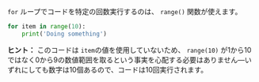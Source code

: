 `for` ループでコードを特定の回数実行するのは、 `range()` 関数が使えます。

```python
for item in range(10):
    print('Doing something')
```

**ヒント：** このコードは `item`の値を使用していないため、 `range(10)` が1から10ではなく0から9の数値範囲を取るという事実を心配する必要はありません—いずれにしても数字は10個あるので、コードは10回実行されます。
